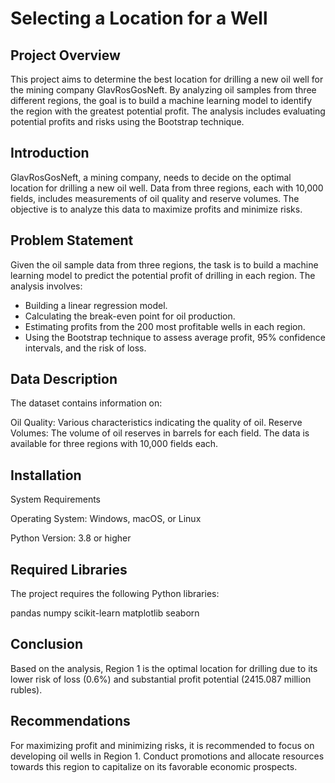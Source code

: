 # Selecting a Location for a Well #
## Project Overview
This project aims to determine the best location for drilling a new oil well for the mining company GlavRosGosNeft. By analyzing oil samples from three different regions, the goal is to build a machine learning model to identify the region with the greatest potential profit. The analysis includes evaluating potential profits and risks using the Bootstrap technique.

## Introduction
GlavRosGosNeft, a mining company, needs to decide on the optimal location for drilling a new oil well. Data from three regions, each with 10,000 fields, includes measurements of oil quality and reserve volumes. The objective is to analyze this data to maximize profits and minimize risks.

## Problem Statement
Given the oil sample data from three regions, the task is to build a machine learning model to predict the potential profit of drilling in each region. The analysis involves:

* Building a linear regression model.
* Calculating the break-even point for oil production.
* Estimating profits from the 200 most profitable wells in each region.
* Using the Bootstrap technique to assess average profit, 95% confidence intervals, and the risk of loss.
## Data Description
The dataset contains information on:

Oil Quality: Various characteristics indicating the quality of oil.
Reserve Volumes: The volume of oil reserves in barrels for each field.
The data is available for three regions with 10,000 fields each.

## Installation
System Requirements

Operating System: Windows, macOS, or Linux

Python Version: 3.8 or higher
## Required Libraries
The project requires the following Python libraries:

pandas
numpy
scikit-learn
matplotlib
seaborn

## Conclusion
Based on the analysis, Region 1 is the optimal location for drilling due to its lower risk of loss (0.6%) and substantial profit potential (2415.087 million rubles).

## Recommendations
For maximizing profit and minimizing risks, it is recommended to focus on developing oil wells in Region 1. Conduct promotions and allocate resources towards this region to capitalize on its favorable economic prospects.
